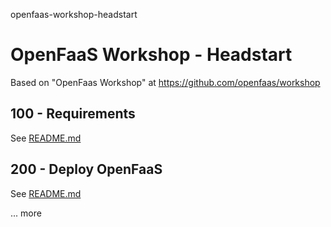 openfaas-workshop-headstart
# OpenFaaS Workshop - Headstart

Based on "OpenFaas Workshop" at https://github.com/openfaas/workshop

## 100 - Requirements
See [README.md](./100/README.md)

## 200 - Deploy OpenFaaS
See [README.md](./200/README.md)

... more

